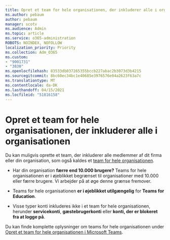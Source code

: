 ```yaml
---
title: Opret et team for hele organisationen, der inkluderer alle i organisationen
ms.author: pebaum
author: pebaum
manager: scotv
ms.audience: Admin
ms.topic: article
ms.service: o365-administration
ROBOTS: NOINDEX, NOFOLLOW
localization_priority: Priority
ms.collection: Adm_O365
ms.custom:
- "9001731"
- "3830"
ms.openlocfilehash: 83533db037265355bccb227abac2b3073d3b4215
ms.sourcegitcommit: 8bc60ec34bc1e40685e3976576e04a2623f63a7c
ms.translationtype: MT
ms.contentlocale: da-DK
ms.lasthandoff: 04/15/2021
ms.locfileid: "51816158"
---
```

# <a name="create-an-org-wide-team-that-includes-everyone-in-your-organization"></a>Opret et team for hele organisationen, der inkluderer alle i organisationen

Du kan muligvis oprette et team, der inkluderer alle medlemmer af dit firma eller din organisation, som også kaldes et [team for hele organisationen](https://docs.microsoft.com/microsoftteams/create-an-org-wide-team).

- Har din organisation **færre end 10.000 brugere?** Teams for hele organisationen er i øjeblikket begrænset til organisationer med 10.000 eller færre brugere. Vi arbejder på at øge denne grænse fremover.

- Teams for hele organisationen **er i øjeblikket utilgængelig** for **Teams for Education**.

- Visse typer konti inkluderes ikke i et team for hele organisationen, herunder **servicekonti**, **gæstebrugerkonti** eller **konti, der er blokeret fra at logge på**.

Du kan finde komplette oplysninger om teams for hele organisationen under [Opret et team for hele organisationen i Microsoft Teams](https://docs.microsoft.com/microsoftteams/create-an-org-wide-team). 
